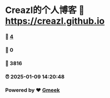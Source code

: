 # Creazl的个人博客 :link: https://creazl.github.io 
### :page_facing_up: [4](https://creazl.github.io/tag.html) 
### :speech_balloon: 0 
### :hibiscus: 3816 
### :alarm_clock: 2025-01-09 14:20:48 
### Powered by :heart: [Gmeek](https://github.com/Meekdai/Gmeek)
